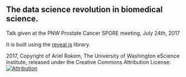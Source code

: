 ## The data science revolution in biomedical science.

Talk given at the PNW Prostate Cancer SPORE meeting, July 24th, 2017

It is built using the [reveal.js](https://github.com/hakimel/reveal.js/) library.

2017, Copyright of Ariel Rokem, The University of Washington eScience Institute, released under the Creative Commons Attribution License:  [![Attribution](https://i.creativecommons.org/l/by/4.0/88x31.png)](https://creativecommons.org/licenses/by/4.0/)
